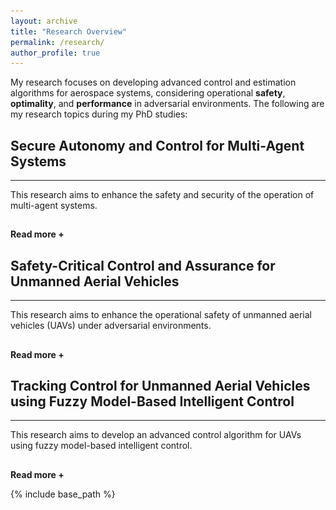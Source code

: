 ```yaml
---
layout: archive
title: "Research Overview"
permalink: /research/
author_profile: true
---
```


My research focuses on developing advanced control and estimation algorithms for aerospace systems, considering operational <strong>safety</strong>, <strong>optimality</strong>, and <strong>performance</strong> in adversarial environments. The following are my research topics during my PhD studies:

<!-- 
Section 1
-->

<h2> Secure Autonomy and Control for Multi-Agent Systems </h2>
<hr>  
<div id="dots" style="display:inline"> This research aims to enhance the safety and security of the operation of multi-agent systems. </div>
<div id="more" style="display:none"> <strong> Research Motivation: </strong> <br> 
Multi-agent systems (MASs) have recently gained significant attention for their ability to solve complex engineering problems. The main goal in operating MASs is to achieve <strong> consensus </strong> among agents (e.g., UAVs, robots, autonomous vehicles) to satisfy their collaborative objectives. For instance, the vehicle dynamics for urban air mobility (UAM) operation can be represented through MAS, where UAM aerial vehicles (AVs) can achieve their UAM missions (e.g., formation control and velocity-matching consensus) by exchanging their information (position and velocity) with neighbors. Therefore, the communication between agents plays a significant role in the operation of MASs. However, this communication-based structure results in MASs being <strong> vulnerable </strong> to various malicious entities, such as cyberattacks, disturbances, and system faults. Therefore, it is important to develop advanced control algorithms to enhance the safety and security of MASs despite those threats.

<hr>  
<div style="text-align:center;">
  <img src="/images/MAS.png" alt="MAS" style="width:60%">
  <figcaption> Figure: A system vulnerability (i.e., sensor disruptions and attack propagation via a network) of MASs under cyberattacks. </figcaption>
</div>
<hr>  

The following is the summary of our ongoing research:

<h2> Reactive Multi-Agent System Defense Strategy </h2>

<p> <strong> Objective: </strong> <br>
In this research topic, we aim to design <strong> resilient control </strong> and <strong> estimation </strong> algorithms that can directly <strong> mitigate </strong> the impact of adversities. To this end, we developed resilient sensor fusion and estimation algorithms that can filter out the malicious data/information embedded in measurement output. The following videos show the realistic UAM operation in Greater Atlanta with four AVs conducting reference tracking control with formation flight. The left video shows the off-nominal UAM operation with a high risk of collisions. However, the right video shows the resilient UAM operation using our proposed method with high-assured safety. 
</p>

<div align="center">
  <figure style="display:inline-block; text-align:center; margin:10px;">
    <video width="450" height="340" autoplay loop muted>
      <source src="/images/FDI_Off_Nominal.mp4" type="video/mp4">
    </video>
    <figcaption style="font-family:'Times New Roman'; font-size:14px;">
      (a) Off-Nominal Flight Scenario
    </figcaption>
  </figure>

  <figure style="display:inline-block; text-align:center; margin:10px;">
    <video width="450" height="340" autoplay loop muted>
      <source src="/images/FDI_Resilient.mp4" type="video/mp4">
    </video>
    <figcaption style="font-family:'Times New Roman'; font-size:14px;">
      (b) Resilient Control under Sensor Fault
    </figcaption>
  </figure>
</div>
<br>

<strong>Publication:</strong>
<br>
<small> <span style="text-decoration: underline;"><strong>Sounghwan Hwang</strong></span>, Minhyun Cho, and Inseok Hwang, "An Observer-Based Resilient Control Strategy for Leader-Follower Multi-Agent Systems Under False-Data-Injection Attacks", <i>2024 Midwest Workshop in Control and Game Theory</i>, April 27-28, 2024, Northwestern University, Illinois, USA. </small>
<br>
<small> <span style="text-decoration: underline;"><strong>Sounghwan Hwang</strong></span>, Minhyun Cho, Guanlin Wu, and Inseok Hwang, "Resilient Tracking Control For Leader-Follower Multi-Agent Systems Against Sinusoidal Sensor Attacks: An LMI-Based Framework", <i>IEEE Control Systems Letters</i>, June. 2025. </small>
<hr>  


<h2> Proactive Multi-Agent System Defense Strategy </h2>

<p> <strong> Objective: </strong> <br>
In this research topic, we focus on developing <strong> security metrics </strong> for multi-AVs that can measure the potential risk (e.g., collisions) by stealthy attacks. We specifically utilize an over-approximated ellipsoidal reachable set through the Lyapunov stability criterion. This reachable set (red-shaded ellipsoids) indicates the level of performance degradation (e.g., trajectory deviation) posed by attacks at certain future time steps. If there are overlaps between reachable sets, we can identify that associated AVs may have <strong> potential risks </strong> in terms of collisions during operation.</p>

<div align="center">
  <video width="470" height="360" autoplay loop muted>
  <source src ="/images/Risk_Assessment1.mp4" type="video/mp4">
  </video>
  <video width="470" height="360" autoplay loop muted>
  <source src ="/images/Risk_Assessment2.mp4" type="video/mp4">
  </video>
</div>
<br>

<strong>Publication:</strong>
<br>
<small> <span style="text-decoration: underline;"><strong>Sounghwan Hwang</strong></span>, Minhyun Cho, Sungsoo Kim, and Inseok Hwang, "An LMI-Based Risk Assessment of Leader-Follower Multi-Agent System Under Stealthy Cyberattacks." <i>IEEE Control Systems Letters</i>, vol. 7, pp. 419-2424, 2023 (also presented at the 62nd IEEE Conference on Decision and Control). </small>
<br>
<small> Minhyun Cho, <span style="text-decoration: underline;"><strong>Sounghwan Hwang</strong></span>, and Inseok Hwang, "Risk Assessment of Multi-Agent System Under Denial-of-Service Cyberattacks Using Reachable Set Synthesis." <i>2024 American Control Conference (ACC)</i>, pp. 1293-1298. IEEE, Toronto, Canada, July. 2024.</small>
<br>
<small> <span style="text-decoration: underline;"><strong>Sounghwan Hwang</strong></span>, Minhyun Cho, and Inseok Hwang, "Proactive Risk Assessment of Multi-Agent Transportation
Systems via Reachability Analysis against Stealthy Attacks." Submitted to the book chapter for <i>Advances in Transportation Cybersecurity and Resilience</i> in World Scientific Publishing.</small>
<hr>  

</div>

<hr style="height:1pt; visibility:hidden;" />
<btn onclick="myFunction1()" id="myBtn"><strong>Read more +</strong></btn> 

<!-- 
Section 2
-->
 
<h2> Safety-Critical Control and Assurance for Unmanned Aerial Vehicles </h2>
<hr>  
<div id="dot2" style="display:inline"> This research aims to enhance the operational safety of unmanned aerial vehicles (UAVs) under adversarial environments. </div>
<div id="mor2" style="display:none"> <strong> Research Motivation: </strong> <br>
One of the key aspects of researching Unmanned Aerial Vehicles (UAVs) is <strong> how to enhance or fully guarantee their operational safety? </strong> UAVs are particularly vulnerable to various malicious threats, such as disturbances, wind gusts, and cyberattacks. For example, in terms of cybersecurity, GPS sensors on UAVs can be easily compromised by cyberattacks, leading to significant degradation in operational performance, such as tracking a destination. To address this challenge, we aim to develop safety-critical control and assurance algorithms to enhance the operational safety of UAVs.

<hr>  
<div style="text-align:center;">
  <img src="/images/UAV_Controller.png" alt="MAS" style="width:75%">
  <figcaption> Figure: A control architecture of UAV and potential system vulnerability under cyberattacks. </figcaption>
</div>
<hr>

The following is the summary of our ongoing research:

<h2> Risk Assessment for UAVs under GPS Spoofing Attacks </h2>

<p> <strong> Objective: </strong> <br>
In this research, we develop a <strong> model-based risk assessment </strong> methodology for quadrotor UAVs under GPS spoofing attacks. These attacks represent particularly severe cyber threats due to their covert nature, allowing them to significantly degrade system performance without triggering alarms. To address this challenge, we propose a reachability-based security metric to quantify the extent of performance degradation caused by potential stealthy attacks. This methodology can be applicable to UAV tracking control operations in urban-like environments, where GPS sensors are highly susceptible to compromise by attackers. 
</p>

<hr>  
<div style="text-align:center;">
  <img src="/images/Risk1.png" alt="MAS" style="width:40%">
  <img src="/images/Risk2.png" alt="MAS" style="width:40%">
</div>
<br>

<strong>Publication:</strong> To be appear
<br>
<hr>  

<h2> UAV Safety-Filter Design through Control Barrier Function </h2>

<p> <strong> Objective: </strong> <br>
This research propose a safety-critical controller for nonlinear affine systems under actuator cyberattacks and model uncertainties. The approach combines a robust sliding mode-based control barrier function (SM-CBF) to address model uncertainties and an LSTM-based attack detector to identify compromised actuator channels. Conventional CBF controllers are sensitive to model dynamics, leading to safety violations under uncertainties and attacks. The proposed SM-CBF ensures safety despite these challenges, while the LSTM-based detector swiftly identifies compromised inputs. The methodology's effectiveness is demonstrated through quadrotor UAV stabilization in a high-fidelity simulator with Gazebo and PX4-ROS2.
</p>

<hr>  
<div style="text-align:center;">
  <img src="/images/PX4.png" alt="MAS" style="width:55%">
  <figcaption> Figure: A control architecture for quadrotor UAV using reconfigurable SM-CBF safety filter and LSTM-based attack detector. </figcaption>
</div>

<div align="center">
  <video width="600" height="400" autoplay loop muted>
  <source src ="/images/PX4.mp4" type="video/mp4">
  </video>
</div>
<br>

<strong>Publication:</strong>
<br>
<small> Sungsoo Kim, Minhyun Cho, <span style="text-decoration: underline;"><strong>Sounghwan Hwang</strong></span>, and Inseok Hwang, "Safety-Critical Control for Nonlinear Affine System With Robustness and Attack Recovery." <i>AIAA SciTech 2025 Forum</i>, Orlando, Florida, Jan 2025. </small>
<hr>  

</div>

<hr style="height:1pt; visibility:hidden;" />
<btn onclick="myFunction2()" id="myBt2"><strong>Read more +</strong></btn> 

<!-- 
Section 3
-->

<h2> Tracking Control for Unmanned Aerial Vehicles using Fuzzy Model-Based Intelligent Control </h2>
<hr>  
<div id="dot3" style="display:inline"> This research aims to develop an advanced control algorithm for UAVs using fuzzy model-based intelligent control. </div>
<div id="mor3" style="display:none"> <strong> Research Motivation: </strong> <br> 
Unmanned Aerial Vehicles (UAVs) exhibit <strong> highly nonlinear </strong> and <strong>strongly coupled dynamics</strong> among attitude, altitude, and position states, making precise control inherently challenging. Conventional controllers (e.g., PID controllers) often fail to handle such nonlinearities and time-varying flight conditions effectively. To address these challenges, a fuzzy model-based intelligent control framework offers an efficient solution by approximating complex dynamics with a set of local linear models and adaptively blending them through fuzzy inference. This approach enhances robustness and adaptability across various flight modes. The effectiveness of this <strong>human inference-inspired control strategy</strong> is demonstrated through tracking control of a quadrotor UAV.
<br>

<div align="center">
  <!-- 왼쪽 비디오 -->
  <figure style="display:inline-block; text-align:center; margin:10px;">
    <video width="470" height="360" autoplay loop muted>
      <source src="/images/drone_sim.mp4" type="video/mp4">
    </video>
    <figcaption style="font-family:'Times New Roman'; font-size:14px; margin-top:6px;">
      (a) Quadrotor UAV tracking control in 3D representation
    </figcaption>
  </figure>

  <!-- 오른쪽 비디오 -->
  <figure style="display:inline-block; text-align:center; margin:10px;">
    <video width="470" height="360" autoplay loop muted>
      <source src="/images/drone_sim2.mp4" type="video/mp4">
    </video>
    <figcaption style="font-family:'Times New Roman'; font-size:14px; margin-top:6px;">
      (b) 2D representation
    </figcaption>
  </figure>
</div>

<div style="text-align:center;">
  <img src="/images/ts_fuzzy.png" alt="MAS" style="width:60%">
  <figcaption> Figure: Control system architecture of a fuzzy model-based approach. </figcaption>
</div>
<hr>  
<br>

<strong>Publication:</strong>
<br>
<small> <span style="text-decoration: underline;"><strong>Sounghwan Hwang</strong></span>, Minhyun Cho, and Inseok Hwang, "Tracking Control of Fuzzy Nonlinear Cyber-Physical Systems via
LMI Techniques: A Quadrotor UAV Case Study." Accepted in <i>AIAA SciTech 2026 Forum</i>, Orlando, Florida. </small>
<hr>

</div>

<hr style="height:1pt; visibility:hidden;" />
<btn onclick="myFunction3()" id="myBt3"><strong>Read more +</strong></btn> 


<!-- 
Script...
-->

<script>
  
function myFunction1() {
  var dots = document.getElementById("dots");
  var moreText = document.getElementById("more");
  var btnText = document.getElementById("myBtn");

  if (dots.style.display === "none") {
    dots.style.display = "inline";
    btnText.innerHTML = "<strong>Read more +</strong>"; 
    moreText.style.display = "none";
  } else {
    dots.style.display = "none";
    btnText.innerHTML = "<strong>Read less -</strong>"; 
    moreText.style.display = "inline";
  }
}

function myFunction2() {
  var dots2 = document.getElementById("dot2");
  var moreText2 = document.getElementById("mor2");
  var btnText2 = document.getElementById("myBt2");

  if (dots2.style.display === "none") {
    dots2.style.display = "inline";
    btnText2.innerHTML = "<strong>Read more +</strong>"; 
    moreText2.style.display = "none";
  } else {
    dots2.style.display = "none";
    btnText2.innerHTML = "<strong>Read less -</strong>"; 
    moreText2.style.display = "inline";
  }
}

function myFunction3() {
  var dots3 = document.getElementById("dot3");
  var moreText3 = document.getElementById("mor3");
  var btnText3 = document.getElementById("myBt3");

  if (dots3.style.display === "none") {
    dots3.style.display = "inline";
    btnText3.innerHTML = "<strong>Read more +</strong>"; 
    moreText3.style.display = "none";
  } else {
    dots3.style.display = "none";
    btnText3.innerHTML = "<strong>Read less -</strong>"; 
    moreText3.style.display = "inline";
  }
}
  
</script>

{% include base_path %}



